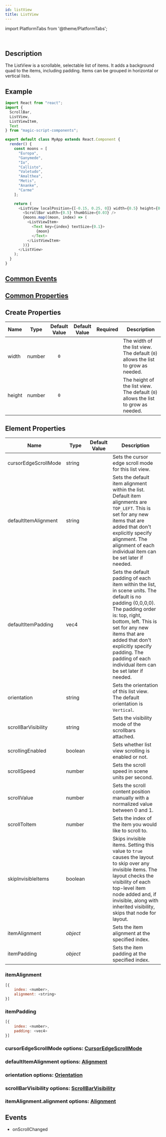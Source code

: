 ```yaml
---
id: listView
title: ListView
---
```


import PlatformTabs from '@theme/PlatformTabs';

<PlatformTabs component='listview' />​

## Description

The ListView is a scrollable, selectable list of items. It adds a background quad to the items, including padding. Items can be grouped in horizontal or vertical lists.

## Example

```javascript
import React from "react";
import {
  ScrollBar,
  ListView,
  ListViewItem,
  Text
} from "magic-script-components";

export default class MyApp extends React.Component {
  render() {
    const moons = [
      "Europa",
      "Ganymede",
      "Io",
      "Callisto",
      "Valetudo",
      "Amalthea",
      "Metis",
      "Ananke",
      "Carme"
    ];

    return (
      <ListView localPosition={[-0.15, 0.25, 0]} width={0.5} height={0.5}>
        <ScrollBar width={0.5} thumbSize={0.03} />
        {moons.map((moon, index) => (
          <ListViewItem>
            <Text key={index} textSize={0.1}>
              {moon}
            </Text>
          </ListViewItem>
        ))}
      </ListView>
    );
  }
}
```

## [Common Events](../events/CommonEvents.md)

## [Common Properties](../types/Properties.md)

## Create Properties

| Name   | Type   | Default Value | Default Value | Required | Description                                                                        |
| ------ | ------ | :-----------: | :-----------: | :------: | ---------------------------------------------------------------------------------- |
| width  | number |      `0`      |               |          |  The width of the list view. The default (`0`) allows the list to grow as needed.  |
| height | number |      `0`      |               |          |  The height of the list view. The default (`0`) allows the list to grow as needed. |

## Element Properties

| Name                 | Type     | Default Value | Description                                                                                                                                                                                                                                                                                                     |
| -------------------- | -------- | :-----------: | --------------------------------------------------------------------------------------------------------------------------------------------------------------------------------------------------------------------------------------------------------------------------------------------------------------- |
| cursorEdgeScrollMode | string   |               | Sets the cursor edge scroll mode for this list view.                                                                                                                                                                                                                                                            |
| defaultItemAlignment | string   |               | Sets the default item alignment within the list. Default item alignments are `TOP_LEFT`. This is set for any new items that are added that don't explicitly specify alignment. The alignment of each individual item can be set later if needed.                                                              |
| defaultItemPadding   | vec4     |               | Sets the default padding of each item within the list, in scene units. The default is no padding (0,0,0,0). The padding order is: top, right, bottom, left. This is set for any new items that are added that don't explicitly specify padding. The padding of each individual item can be set later if needed. |
| orientation          | string   |               | Sets the orientation of this list view. The default orientation is `Vertical`.                                                                                                                                                                                                                                  |
| scrollBarVisibility  | string   |               | Sets the visibility mode of the scrollbars attached.                                                                                                                                                                                                                                                            |
| scrollingEnabled     | boolean  |               | Sets whether list view scrolling is enabled or not.                                                                                                                                                                                                                                                             |
| scrollSpeed          | number   |               | Sets the scroll speed in scene units per second.                                                                                                                                                                                                                                                                |
| scrollValue          | number   |               | Sets the scroll content position manually with a normalized value between 0 and 1.                                                                                                                                                                                                                              |
| scrollToItem         | number   |               | Sets the index of the item you would like to scroll to.                                                                                                                                                                                                                                                         |
| skipInvisibleItems   | boolean  |               | Skips invisible items. Setting this value to `true` causes the layout to skip over any invisible items. The layout checks the visibility of each top-level item node added and, if invisible, along with inherited visibility, skips that node for layout.                                                      |
| itemAlignment        | _object_ |               | Sets the item alignment at the specified index.                                                                                                                                                                                                                                                                 |
| itemPadding          | _object_ |               | Sets the item padding at the specified index.                                                                                                                                                                                                                                                                   |

### itemAlignment

```javascript
[{
    index: <number>,
    alignment: <string>
}]
```

### itemPadding

```javascript
[{
    index: <number>,
    padding: <vec4>
}]
```

### cursorEdgeScrollMode options: [CursorEdgeScrollMode](../types/CursorEdgeScrollMode.md)

### defaultItemAlignment options: [Alignment](../types/Alignment.md)

### orientation options: [Orientation](../types/Orientation.md)

### scrollBarVisibility options: [ScrollBarVisibility](../types/ScrollBarVisibility.md)

### itemAlignment.alignment options: [Alignment](../types/Alignment.md)

## Events

- onScrollChanged
